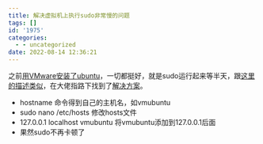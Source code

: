 ```yaml
---
title: 解决虚拟机上执行sudo非常慢的问题
tags: []
id: '1975'
categories:
  - - uncategorized
date: 2022-08-14 12:36:21
---
```


之前[用VMware安装了ubuntu](https://occdn.limour.top/2179.html)，一切都挺好，就是sudo运行起来等半天，跟[这里的描述类似](https://forum.ubuntu.org.cn/viewtopic.php?t=487728)，在大佬指路下找到了[解决方案](https://blog.csdn.net/longyinyushi/article/details/50527948)。

*   hostname 命令得到自己的主机名，如vmubuntu
*   sudo nano /etc/hosts 修改hosts文件
*   127.0.0.1 localhost vmubuntu 将vmubuntu添加到127.0.0.1后面
*   果然sudo不再卡顿了